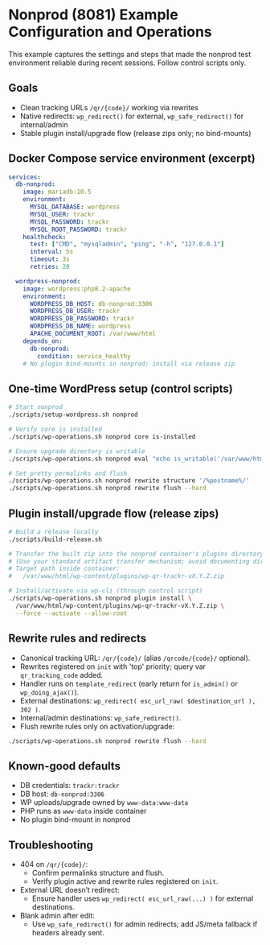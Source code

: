 # Nonprod (8081) Example Configuration and Operations

This example captures the settings and steps that made the nonprod test environment reliable during recent sessions. Follow control scripts only.

## Goals

- Clean tracking URLs `/qr/{code}/` working via rewrites
- Native redirects: `wp_redirect()` for external, `wp_safe_redirect()` for internal/admin
- Stable plugin install/upgrade flow (release zips only; no bind-mounts)

## Docker Compose service environment (excerpt)

```yaml
services:
  db-nonprod:
    image: mariadb:10.5
    environment:
      MYSQL_DATABASE: wordpress
      MYSQL_USER: trackr
      MYSQL_PASSWORD: trackr
      MYSQL_ROOT_PASSWORD: trackr
    healthcheck:
      test: ["CMD", "mysqladmin", "ping", "-h", "127.0.0.1"]
      interval: 5s
      timeout: 3s
      retries: 20

  wordpress-nonprod:
    image: wordpress:php8.2-apache
    environment:
      WORDPRESS_DB_HOST: db-nonprod:3306
      WORDPRESS_DB_USER: trackr
      WORDPRESS_DB_PASSWORD: trackr
      WORDPRESS_DB_NAME: wordpress
      APACHE_DOCUMENT_ROOT: /var/www/html
    depends_on:
      db-nonprod:
        condition: service_healthy
    # No plugin bind-mounts in nonprod; install via release zip
```

## One-time WordPress setup (control scripts)

```bash
# Start nonprod
./scripts/setup-wordpress.sh nonprod

# Verify core is installed
./scripts/wp-operations.sh nonprod core is-installed

# Ensure upgrade directory is writable
./scripts/wp-operations.sh nonprod eval "echo is_writable('/var/www/html/wp-content/upgrade') ? 'writable' : 'not_writable';"

# Set pretty permalinks and flush
./scripts/wp-operations.sh nonprod rewrite structure '/%postname%/'
./scripts/wp-operations.sh nonprod rewrite flush --hard
```

## Plugin install/upgrade flow (release zips)

```bash
# Build a release locally
./scripts/build-release.sh

# Transfer the built zip into the nonprod container's plugins directory
# (Use your standard artifact transfer mechanism; avoid documenting direct docker commands.)
# Target path inside container:
#   /var/www/html/wp-content/plugins/wp-qr-trackr-vX.Y.Z.zip

# Install/activate via wp-cli (through control script)
./scripts/wp-operations.sh nonprod plugin install \
  /var/www/html/wp-content/plugins/wp-qr-trackr-vX.Y.Z.zip \
  --force --activate --allow-root
```

## Rewrite rules and redirects

- Canonical tracking URL: `/qr/{code}/` (alias `/qrcode/{code}/` optional).
- Rewrites registered on `init` with 'top' priority; query var `qr_tracking_code` added.
- Handler runs on `template_redirect` (early return for `is_admin()` or `wp_doing_ajax()`).
- External destinations: `wp_redirect( esc_url_raw( $destination_url ), 302 )`.
- Internal/admin destinations: `wp_safe_redirect()`.
- Flush rewrite rules only on activation/upgrade:

```bash
./scripts/wp-operations.sh nonprod rewrite flush --hard
```

## Known-good defaults

- DB credentials: `trackr:trackr`
- DB host: `db-nonprod:3306`
- WP uploads/upgrade owned by `www-data:www-data`
- PHP runs as `www-data` inside container
- No plugin bind-mount in nonprod

## Troubleshooting

- 404 on `/qr/{code}/`:
  - Confirm permalinks structure and flush.
  - Verify plugin active and rewrite rules registered on `init`.
- External URL doesn’t redirect:
  - Ensure handler uses `wp_redirect( esc_url_raw(...) )` for external destinations.
- Blank admin after edit:
  - Use `wp_safe_redirect()` for admin redirects; add JS/meta fallback if headers already sent.
